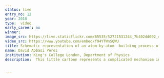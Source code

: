 ```yaml
---
status: live
entry_no: 12
year: 2018
type:  video
early_career: no 
winner: 
image_src: https://live.staticflickr.com/65535/52721531244_7b402dd092_c_d.jpg
video_src: https://www.youtube.com/embed/f94YTWnSQWU
title: Schematic representation of an atom-by-atom  building process of  nanostructures using purely   mechanical forces of an atomic force microscope (AFM)  and atomically sharp  tips.
name: David Abbasi Perez
institution: King's College London, Department of Physics
description:  This little cartoon represents a complicated mechanism in which a crane-like device is capable of pick up and deposit one adsorbed atom at a time on the surface and repeat this process many times in order to build 3D nanostructures. This full picking-deposition cycle is key in order to build 3D nanostructures on an atom-by-atom basis using purely mechanical forces of an atomic force microscopy (AFM). This is known as mechanochemistry. The atomic crane is an atomic force microscopy oscillating tip and the material is GaAs.  Although extremely difficult from an experimental point of view, simulations run on Archer show that this process is in principle possible. The animation has been created frame-by-frame using the open source code Krita.

  
---
```

